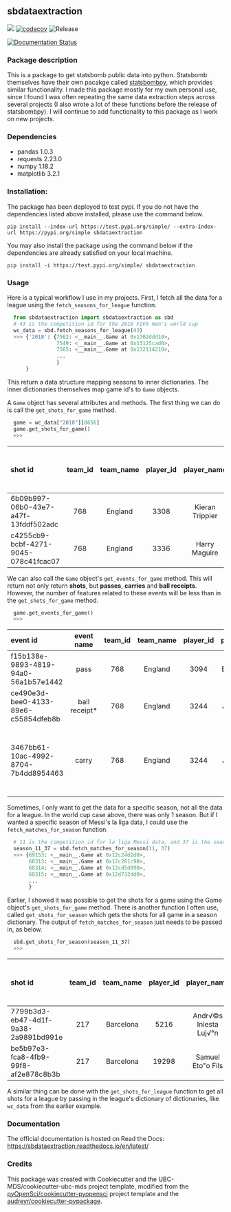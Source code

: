 ## sbdataextraction 

![](https://github.com/RobBlumberg/sbdataextraction/workflows/build/badge.svg) [![codecov](https://codecov.io/gh/RobBlumberg/sbdataextraction/branch/master/graph/badge.svg)](https://codecov.io/gh/RobBlumberg/sbdataextraction) ![Release](https://github.com/RobBlumberg/sbdataextraction/workflows/Release/badge.svg)

[![Documentation Status](https://readthedocs.org/projects/sbdataextraction/badge/?version=latest)](https://sbdataextraction.readthedocs.io/en/latest/?badge=latest)

### Package description

This is a package to get statsbomb public data into python. Statsbomb themselves have their own pacakge called [statsbombpy](https://github.com/statsbomb/statsbombpy), which provides similar functionality. I made this package mostly for my own personal use, since I found I was often repeating the same data extraction steps across several projects (I also wrote a lot of these functions before the release of statsbombpy). I will continue to add functionality to this package as I work on new projects.

### Dependencies

- pandas 1.0.3
- requests 2.23.0
- numpy 1.18.2
- matplotlib 3.2.1

### Installation:

The package has been deployed to test pypi. If you do not have the dependencies listed above installed, please use the command below.
```
pip install --index-url https://test.pypi.org/simple/ --extra-index-url https://pypi.org/simple sbdataextraction
```

You may also install the package using the command below if the dependencies are already satisfied on your local machine.
```
pip install -i https://test.pypi.org/simple/ sbdataextraction
```

### Usage

Here is a typical workflow I use in my projects. First, I fetch all the data for a league using the `fetch_seasons_for_league` function.

```python
  from sbdataextraction import sbdataextraction as sbd
  # 43 is the competition id for the 2018 FIFA men's world cup
  wc_data = sbd.fetch_seasons_for_league(43) 
  >>> {'2018': {7562: <__main__.Game at 0x1302ddd10>,
                7549: <__main__.Game at 0x13125cad0>,
                7565: <__main__.Game at 0x132114210>,
                ...
                }
      }
```
This return a data structure mapping seasons to inner dictionaries. The inner dictionaries themselves map game id's to `Game` objects. 

A `Game` object has several attributes and methods. The first thing we can do is call the `get_shots_for_game` method.
```python
  game = wc_data["2018"][8656]
  game.get_shots_for_game()
  >>>
```
|shot id	| team_id	| team_name	| player_id	| player_name	| play pattern |	x start location |	y start location |	duration |	outcome |	technique	| first time |	x gk position |	y gk position |	type of shot |	num opponents within 5 yards |	num opponents between shot and goal|	statsbomb xg |
| :------ |:-------:| :--------:|:---------:|:-----------:|:------------:|:-----------------:|:-----------------:|:---------:|:--------:|:---------:|:----------:|:--------------:|:-------------:|:------------:|:----------------------------:|:-----------------------------------:|--------------:|
|6b09b997-06b0-43e7-a47f-13fddf502adc	|768	|England	|3308	|Kieran Trippier	|From Free Kick	|96|	43|	1.013	|Goal|	Normal	|FALSE|	120	|41	|Free Kick|	0|	3	|0.12567155|
|c4255cb9-bcbf-4271-9045-078c41fcac07	|768	|England	|3336|	Harry Maguire|	From Corner|	111|	37|	1.453	|Off T|	Normal	|FALSE|	120|	41|	Open Play	|4	|2	|0.021540243|

We can also call the `Game` object's `get_events_for_game` method. This will return not only return **shots**, but **passes**, **carries** and **ball receipts**. However, the number of features related to these events will be less than in the `get_shots_for_game` method.
```python
  game.get_events_for_game()
  >>>
```
|event id	|event name	|team_id	|team_name	|player_id	|player_name	|x start location	|y start location	|x end location	|y end location	|statsbomb xg	|related events|
| :------ |:---------:|:-------:|:---------:|:---------:|:-----------:|:---------------:|:---------------:|:-------------:|--------------:|:-----------:|-------------:|
|f15b138e-9893-4819-94a0-56a1b57e1442	|pass	|768	|England	|3094	|Bamidele Alli	|61	|41	|42	|32	|-1	|['ce490e3d-bee0-4133-89e6-c55854dfeb8b']|
|ce490e3d-bee0-4133-89e6-c55854dfeb8b	|ball receipt*|	768	|England	|3244	|John Stones	|42	|32	|-1	|-1	|-1	|['f15b138e-9893-4819-94a0-56a1b57e1442']|
|3467bb61-10ac-4992-8704-7b4dd8954463	|carry	|768	|England	|3244	|John Stones	|42	|32	|43	|32	|-1	|['722cc584-bbb5-4ac7-a8f6-32dc4d2f9117', 'ce490e3d-bee0-4133-89e6-c55854dfeb8b']|

Sometimes, I only want to get the data for a specific season, not all the data for a league. In the world cup case above, there was only 1 season. But if I wanted a specific season of Messi's la liga data, I could use the `fetch_matches_for_season` function.
```python
  # 11 is the competition id for la liga Messi data, and 37 is the season id for 2004/05
  season_11_37 = sbd.fetch_matches_for_season(11, 37) 
  >>> {69153: <__main__.Game at 0x12c24d2d0>,
       68313: <__main__.Game at 0x12c281c90>,
       68314: <__main__.Game at 0x12cd5d890>,
       68315: <__main__.Game at 0x12d732dd0>,
       ...
       }
```

Earlier, I showed it was possible to get the shots for a game using the Game object's `get_shots_for_game` method. There is another function I often use, called `get_shots_for_season` which gets the shots for all game in a season dictionary. The output of `fetch_matches_for_season` just needs to be passed in, as below.
```python
  sbd.get_shots_for_season(season_11_37)
  >>> 
```
|shot id	|team_id	|team_name	|player_id	|player_name	|play pattern	|x start location	|y start location	|duration	|outcome	|technique	|first time	|x gk position|	y gk position	|type of shot	|num opponents within 5 yards	|num opponents between shot and goal	|statsbomb xg	|game_id|
| :------ |:---------:|:---------:|:---------:|:---------:|:---------:|:---------:|:-------:|:---------:|:---------:|:-----------:|:---------------:|:---------------:|:---------:|:-------------:|--------------:|:-----------:|:--------:|-------------:|
|7799b3d3-eb47-4d1f-9a38-2a9891bd991e|	217|	Barcelona|	5216|	Andr√©s Iniesta Luj√°n	|Regular Play	|112.4	|51.6	|0.542347|	Goal|	Normal|	FALSE|	114.7|	49.4|	Open Play|	2|	0|	0.216037|	69153|
|be5b97e3-fca8-4fb9-99f8-af2e878c8b3b	|217|	Barcelona	|19298	|Samuel Eto"o Fils	|From Counter	|114.4|	59.1|	0.573428	|Saved	|Normal	|FALSE	|119.8	|43.2	|Open Play	|2	|0	|0.019256786	|69153|

A similar thing can be done with the `get_shots_for_league` function to get all shots for a league by passing in the league's dictionary of dictionaries, like `wc_data` from the earlier example.

### Documentation
The official documentation is hosted on Read the Docs: <https://sbdataextraction.readthedocs.io/en/latest/>

### Credits
This package was created with Cookiecutter and the UBC-MDS/cookiecutter-ubc-mds project template, modified from the [pyOpenSci/cookiecutter-pyopensci](https://github.com/pyOpenSci/cookiecutter-pyopensci) project template and the [audreyr/cookiecutter-pypackage](https://github.com/audreyr/cookiecutter-pypackage).
